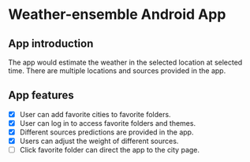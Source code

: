 # Weather-ensemble Android App
 
## App introduction
The app would estimate the weather in the selected location at selected time. 
There are multiple locations and sources provided in the app. 

## App features

- [X] User can add favorite cities to favorite folders.
- [X] User can log in to access favorite folders and themes.
- [X] Different sources predictions are provided in the app.
- [X] Users can adjust the weight of different sources.
- [ ] Click favorite folder can direct the app to the city page.
